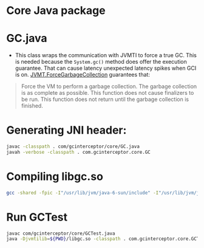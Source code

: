 # Core Java package

# GC.java

* This class wraps the communication with JVMTI to force a true GC. This is needed because the `System.gc()` method does offer the execution guarantee. That can cause latency unexpected latency spikes when GCI is on. [JVMT.ForceGarbageCollection](https://docs.oracle.com/javase/10/docs/specs/jvmti.html#ForceGarbageCollection) guarantees that:

> Force the VM to perform a garbage collection. The garbage collection is as complete as possible. This function does not cause finalizers to be run. This function does not return until the garbage collection is finished.

# Generating JNI header:

```sh
javac -classpath . com/gcinterceptor/core/GC.java
javah -verbose -classpath . com.gcinterceptor.core.GC
```

# Compiling libgc.so

```sh
gcc -shared -fpic -I"/usr/lib/jvm/java-6-sun/include" -I"/usr/lib/jvm/java-10.0.1-openjdk-amd64/include" -I"/usr/lib/jvm/java-10.0.1-openjdk-amd64/include/linux" com_gcinterceptor_core_GC.c -o libgc.so
```

# Run GCTest

```sh
javac com/gcinterceptor/core/GCTest.java
java -Djvmtilib=${PWD}/libgc.so -classpath . com.gcinterceptor.core.GCTest
```
